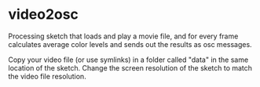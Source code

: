 # video2osc
Processing sketch that loads and play a movie file, and for every frame calculates average color levels and sends out the results as osc messages.

Copy your video file (or use symlinks) in a folder called "data" in the same location of the sketch.
Change the screen resolution of the sketch to match the video file resolution.
